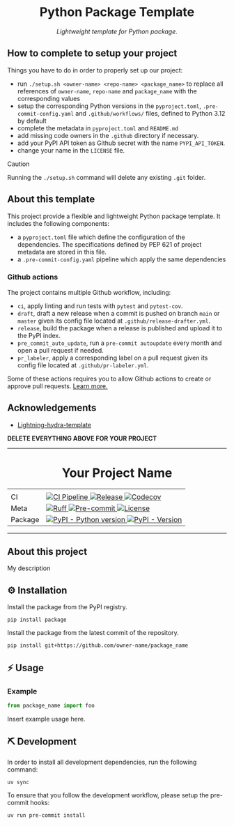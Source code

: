 <div align="center">

# Python Package Template

_Lightweight template for Python package._

</div>

## How to complete to setup your project

Things you have to do in order to properly set up our project:

- run `./setup.sh <owner-name> <repo-name> <package_name>` to replace all references of `owner-name`, `repo-name` and `package_name` with the corresponding values
- setup the corresponding Python versions in the `pyproject.toml`, `.pre-commit-config.yaml` and `.github/workflows/` files, defined to Python 3.12 by default
- complete the metadata in `pyproject.toml` and `README.md`
- add missing code owners in the `.github` directory if necessary.
- add your PyPI API token as Github secret with the name `PYPI_API_TOKEN`.
- change your name in the `LICENSE` file.

> [!CAUTION]
> Running the `./setup.sh` command will delete any existing `.git` folder.

## About this template

This project provide a flexible and lightweight Python package template. It includes the following components:

- a `pyproject.toml` file which define the configuration of the dependencies. The specifications defined by PEP 621 of project metadata are stored in this file.
- a `.pre-commit-config.yaml` pipeline which apply the same dependencies

### Github actions

The project contains multiple Github workflow, including:

- `ci`, apply linting and run tests with `pytest` and `pytest-cov`.
- `draft`, draft a new release when a commit is pushed on branch `main` or `master` given its config file located at `.github/release-drafter.yml`.
- `release`, build the package when a release is published and upload it to the PyPI index.
- `pre_commit_auto_update`, run a `pre-commit autoupdate` every month and open a pull request if needed.
- `pr_labeler`, apply a corresponding label on a pull request given its config file located at `.github/pr-labeler.yml`.

Some of these actions requires you to allow Github actions to create or approve pull requests. [Learn more.](https://docs.github.com/en/repositories/managing-your-repositorys-settings-and-features/enabling-features-for-your-repository/managing-github-actions-settings-for-a-repository#preventing-github-actions-from-creating-or-approving-pull-requests)

## Acknowledgements

- [Lightning-hydra-template](https://github.com/ashleve/lightning-hydra-template)

**DELETE EVERYTHING ABOVE FOR YOUR PROJECT**

---

<div align="center">

# Your Project Name

<table>
  <tr>
    <td>
    </td>
    <td>
    </td>
  </tr>
  <tr>
    <td>
      CI
    </td>
    <td>
      <a href="https://github.com/owner-name/repo-name/actions/workflows/ci.yml">
        <img src="https://github.com/owner-name/repo-name/actions/workflows/ci.yml/badge.svg" alt="CI Pipeline">
      </a>
      <a href="https://github.com/owner-name/repo-name/actions/workflows/release.yml">
        <img src="https://github.com/owner-name/repo-name/actions/workflows/release.yml/badge.svg" alt="Release">
      </a>
      <a href="https://codecov.io/gh/owner-name/repo-name">
        <img src="https://codecov.io/gh/owner-name/repo-name/branch/main/graph/badge.svg" alt="Codecov">
      </a>
    </td>
  </tr>
  <tr>
    <td>
        Meta
    </td>
    <td>
      <a href="https://github.com/astral-sh/ruff">
        <img src="https://img.shields.io/endpoint?url=https://raw.githubusercontent.com/charliermarsh/ruff/main/assets/badge/v2.json" alt="Ruff">
      </a>
      <a href="https://github.com/pre-commit/pre-commit">
        <img src="https://img.shields.io/badge/pre--commit-enabled-brightgreen?logo=pre-commit" alt="Pre-commit">
      </a>
      <a href="https://spdx.org/licenses/">
        <img src="https://img.shields.io/github/license/owner-name/repo-name?color=blueviolet" alt="License">
      </a>
    </td>
  </tr>
  <tr>
    <td>
        Package
    </td>
    <td>
      <a href="https://pypi.org/project/package_name/">
        <img src="https://img.shields.io/pypi/pyversions/repo-name.svg?logo=python&label=Python&logoColor=gold" alt="PyPI - Python version">
      </a>
      <a href="https://pypi.org/project/package_name/">
        <img src="https://img.shields.io/pypi/v/repo-name.svg?logo=pypi&label=PyPI&logoColor=gold" alt="PyPI - Version">
      </a>
    </td>
  </tr>
</table>

</div>

---

## About this project

My description

## ️️⚙️ Installation

Install the package from the PyPI registry.

```shell
pip install package
```

Install the package from the latest commit of the repository.

```shell
pip install git+https://github.com/owner-name/package_name
```

## ⚡ Usage

### Example

```python
from package_name import foo
```

Insert example usage here.

## ⛏️ Development

In order to install all development dependencies, run the following command:

```shell
uv sync
```

To ensure that you follow the development workflow, please setup the pre-commit hooks:

```shell
uv run pre-commit install
```
